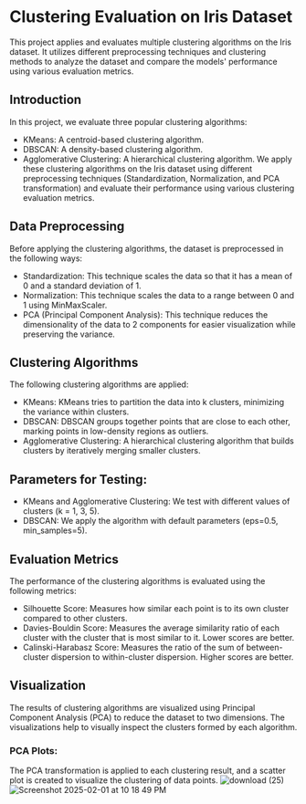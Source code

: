 # Clustering Evaluation on Iris Dataset
This project applies and evaluates multiple clustering algorithms on the Iris dataset. It utilizes different preprocessing techniques and clustering methods to analyze the dataset and compare the models' performance using various evaluation metrics.

## Introduction
In this project, we evaluate three popular clustering algorithms:

- KMeans: A centroid-based clustering algorithm.
- DBSCAN: A density-based clustering algorithm.
- Agglomerative Clustering: A hierarchical clustering algorithm.
We apply these clustering algorithms on the Iris dataset using different preprocessing techniques (Standardization, Normalization, and PCA transformation) and evaluate their performance using various clustering evaluation metrics.

## Data Preprocessing
Before applying the clustering algorithms, the dataset is preprocessed in the following ways:

- Standardization: This technique scales the data so that it has a mean of 0 and a standard deviation of 1.
- Normalization: This technique scales the data to a range between 0 and 1 using MinMaxScaler.
- PCA (Principal Component Analysis): This technique reduces the dimensionality of the data to 2 components for easier visualization while preserving the variance.

## Clustering Algorithms
The following clustering algorithms are applied:

- KMeans: KMeans tries to partition the data into k clusters, minimizing the variance within clusters.
- DBSCAN: DBSCAN groups together points that are close to each other, marking points in low-density regions as outliers.
- Agglomerative Clustering: A hierarchical clustering algorithm that builds clusters by iteratively merging smaller clusters.
  
## Parameters for Testing:
- KMeans and Agglomerative Clustering: We test with different values of clusters (k = 1, 3, 5).
- DBSCAN: We apply the algorithm with default parameters (eps=0.5, min_samples=5).
## Evaluation Metrics
The performance of the clustering algorithms is evaluated using the following metrics:

- Silhouette Score: Measures how similar each point is to its own cluster compared to other clusters.
- Davies-Bouldin Score: Measures the average similarity ratio of each cluster with the cluster that is most similar to it. Lower scores are better.
- Calinski-Harabasz Score: Measures the ratio of the sum of between-cluster dispersion to within-cluster dispersion. Higher scores are better.
## Visualization
The results of clustering algorithms are visualized using Principal Component Analysis (PCA) to reduce the dataset to two dimensions. The visualizations help to visually inspect the clusters formed by each algorithm.

### PCA Plots:
The PCA transformation is applied to each clustering result, and a scatter plot is created to visualize the clustering of data points.
![download (25)](https://github.com/user-attachments/assets/143879f8-5440-4dc3-9f82-36b8130e902a)
![Screenshot 2025-02-01 at 10 18 49 PM](https://github.com/user-attachments/assets/ecb46811-133a-4bec-b84b-109cacefb167)

